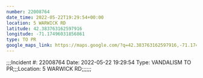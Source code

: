 ```yaml
---
number: 22008764
date_time: 2022-05-22T19:29:54+00:00
location: 5 WARWICK RD
latitude: 42.383763162597916
longitude: -71.17496031856861
type: TO PR
google_maps_link: https://maps.google.com/?q=42.383763162597916,-71.17496031856861
---
```


;;;Incident #: 22008764  Date: 2022-05-22 19:29:54   Type: VANDALISM TO PR;;;Location: 5 WARWICK RD;;;;;;
